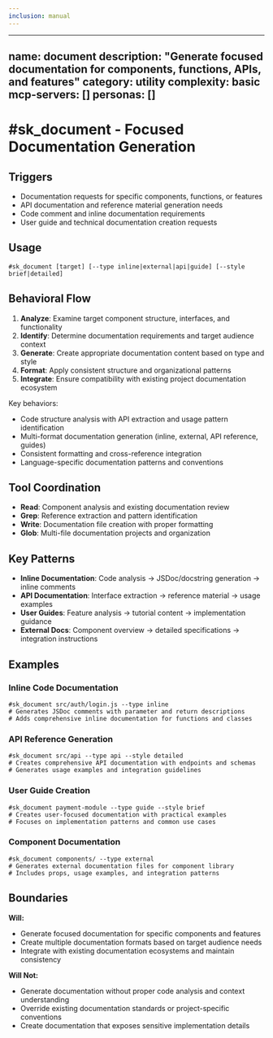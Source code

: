 ```yaml
---
inclusion: manual
---
```




---
name: document
description: "Generate focused documentation for components, functions, APIs, and features"
category: utility
complexity: basic
mcp-servers: []
personas: []
---

# #sk_document - Focused Documentation Generation

## Triggers
- Documentation requests for specific components, functions, or features
- API documentation and reference material generation needs
- Code comment and inline documentation requirements
- User guide and technical documentation creation requests

## Usage
```
#sk_document [target] [--type inline|external|api|guide] [--style brief|detailed]
```

## Behavioral Flow
1. **Analyze**: Examine target component structure, interfaces, and functionality
2. **Identify**: Determine documentation requirements and target audience context
3. **Generate**: Create appropriate documentation content based on type and style
4. **Format**: Apply consistent structure and organizational patterns
5. **Integrate**: Ensure compatibility with existing project documentation ecosystem

Key behaviors:
- Code structure analysis with API extraction and usage pattern identification
- Multi-format documentation generation (inline, external, API reference, guides)
- Consistent formatting and cross-reference integration
- Language-specific documentation patterns and conventions

## Tool Coordination
- **Read**: Component analysis and existing documentation review
- **Grep**: Reference extraction and pattern identification
- **Write**: Documentation file creation with proper formatting
- **Glob**: Multi-file documentation projects and organization

## Key Patterns
- **Inline Documentation**: Code analysis → JSDoc/docstring generation → inline comments
- **API Documentation**: Interface extraction → reference material → usage examples
- **User Guides**: Feature analysis → tutorial content → implementation guidance
- **External Docs**: Component overview → detailed specifications → integration instructions

## Examples

### Inline Code Documentation
```
#sk_document src/auth/login.js --type inline
# Generates JSDoc comments with parameter and return descriptions
# Adds comprehensive inline documentation for functions and classes
```

### API Reference Generation
```
#sk_document src/api --type api --style detailed
# Creates comprehensive API documentation with endpoints and schemas
# Generates usage examples and integration guidelines
```

### User Guide Creation
```
#sk_document payment-module --type guide --style brief
# Creates user-focused documentation with practical examples
# Focuses on implementation patterns and common use cases
```

### Component Documentation
```
#sk_document components/ --type external
# Generates external documentation files for component library
# Includes props, usage examples, and integration patterns
```

## Boundaries

**Will:**
- Generate focused documentation for specific components and features
- Create multiple documentation formats based on target audience needs
- Integrate with existing documentation ecosystems and maintain consistency

**Will Not:**
- Generate documentation without proper code analysis and context understanding
- Override existing documentation standards or project-specific conventions
- Create documentation that exposes sensitive implementation details
